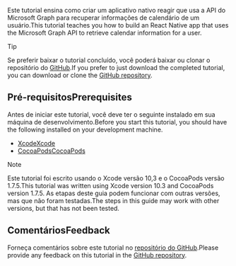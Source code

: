 <!-- markdownlint-disable MD002 MD041 -->

<span data-ttu-id="4eeef-101">Este tutorial ensina como criar um aplicativo nativo reagir que usa a API do Microsoft Graph para recuperar informações de calendário de um usuário.</span><span class="sxs-lookup"><span data-stu-id="4eeef-101">This tutorial teaches you how to build an React Native app that uses the Microsoft Graph API to retrieve calendar information for a user.</span></span>

> [!TIP]
> <span data-ttu-id="4eeef-102">Se preferir baixar o tutorial concluído, você poderá baixar ou clonar o repositório do [GitHub](https://github.com/microsoftgraph/msgraph-training-ios-objectivec).</span><span class="sxs-lookup"><span data-stu-id="4eeef-102">If you prefer to just download the completed tutorial, you can download or clone the [GitHub repository](https://github.com/microsoftgraph/msgraph-training-ios-objectivec).</span></span>

## <a name="prerequisites"></a><span data-ttu-id="4eeef-103">Pré-requisitos</span><span class="sxs-lookup"><span data-stu-id="4eeef-103">Prerequisites</span></span>

<span data-ttu-id="4eeef-104">Antes de iniciar este tutorial, você deve ter o seguinte instalado em sua máquina de desenvolvimento.</span><span class="sxs-lookup"><span data-stu-id="4eeef-104">Before you start this tutorial, you should have the following installed on your development machine.</span></span>

- [<span data-ttu-id="4eeef-105">Xcode</span><span class="sxs-lookup"><span data-stu-id="4eeef-105">Xcode</span></span>](https://developer.apple.com/xcode/)
- [<span data-ttu-id="4eeef-106">CocoaPods</span><span class="sxs-lookup"><span data-stu-id="4eeef-106">CocoaPods</span></span>](https://cocoapods.org)

> [!NOTE]
> <span data-ttu-id="4eeef-107">Este tutorial foi escrito usando o Xcode versão 10,3 e o CocoaPods versão 1.7.5.</span><span class="sxs-lookup"><span data-stu-id="4eeef-107">This tutorial was written using Xcode version 10.3 and CocoaPods version 1.7.5.</span></span> <span data-ttu-id="4eeef-108">As etapas deste guia podem funcionar com outras versões, mas que não foram testadas.</span><span class="sxs-lookup"><span data-stu-id="4eeef-108">The steps in this guide may work with other versions, but that has not been tested.</span></span>

## <a name="feedback"></a><span data-ttu-id="4eeef-109">Comentários</span><span class="sxs-lookup"><span data-stu-id="4eeef-109">Feedback</span></span>

<span data-ttu-id="4eeef-110">Forneça comentários sobre este tutorial no [repositório do GitHub](https://github.com/microsoftgraph/msgraph-training-ios-objectivec).</span><span class="sxs-lookup"><span data-stu-id="4eeef-110">Please provide any feedback on this tutorial in the [GitHub repository](https://github.com/microsoftgraph/msgraph-training-ios-objectivec).</span></span>
